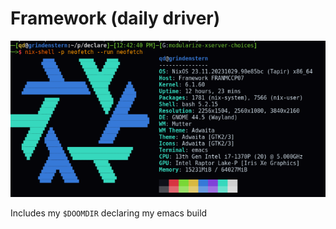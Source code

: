# Framework (daily driver)

![qd@grindenstern neofetch](neofetch.png "qd@grindenstern neofetch")

Includes my `$DOOMDIR` declaring my emacs build
